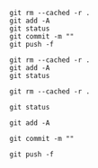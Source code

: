```
git rm --cached -r .
git add -A
git status
git commit -m ""
git push -f

```

```
git rm --cached -r .
git add -A
git status

```

```
git rm --cached -r .

```

```
git status

```

```
git add -A

```

```
git commit -m ""

```

```
git push -f

```
